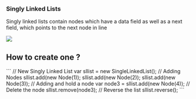 <h3> Singly Linked Lists </h3>
<p>Singly linked lists contain nodes which have a data field as well as a next field, which points to the next node in line</p>
<img src="http://upload.wikimedia.org/wikipedia/commons/thumb/6/6d/Singly-linked-list.svg/816px-Singly-linked-list.svg.png">

<h2>How to create one ? </h2>
```
// New Singly Linked List
var sllist = new SingleLinkedList();
// Adding Nodes
sllist.add(new Node(1));
sllist.add(new Node(2));
sllist.add(new Node(3));
// Adding and hold a node
var node3 = sllist.add(new Node(4));
// Delete the node
sllist.remove(node3);
// Reverse the list
sllist.reverse();
```
